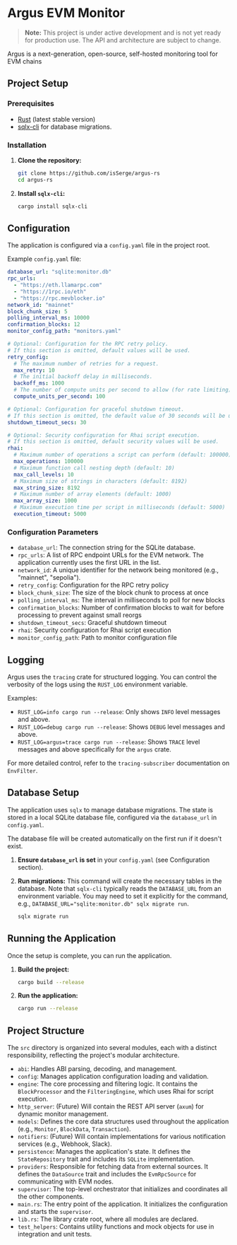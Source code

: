 # Argus EVM Monitor

> **Note:** This project is under active development and is not yet ready for production use. The API and architecture are subject to change.

Argus is a next-generation, open-source, self-hosted monitoring tool for EVM chains

## Project Setup

### Prerequisites

- [Rust](https://www.rust-lang.org/tools/install) (latest stable version)
- [sqlx-cli](https://github.com/launchbadge/sqlx/tree/main/sqlx-cli) for database migrations.

### Installation

1.  **Clone the repository:**
    ```bash
    git clone https://github.com/isSerge/argus-rs
    cd argus-rs
    ```

2.  **Install `sqlx-cli`:**
    ```bash
    cargo install sqlx-cli
    ```

## Configuration

The application is configured via a `config.yaml` file in the project root.

Example `config.yaml` file:
```yaml
database_url: "sqlite:monitor.db"
rpc_urls:
  - "https://eth.llamarpc.com"
  - "https://1rpc.io/eth"
  - "https://rpc.mevblocker.io"
network_id: "mainnet"
block_chunk_size: 5
polling_interval_ms: 10000
confirmation_blocks: 12
monitor_config_path: "monitors.yaml"

# Optional: Configuration for the RPC retry policy.
# If this section is omitted, default values will be used.
retry_config:
  # The maximum number of retries for a request.
  max_retry: 10
  # The initial backoff delay in milliseconds.
  backoff_ms: 1000
  # The number of compute units per second to allow (for rate limiting).
  compute_units_per_second: 100

# Optional: Configuration for graceful shutdown timeout.
# If this section is omitted, the default value of 30 seconds will be used.
shutdown_timeout_secs: 30

# Optional: Security configuration for Rhai script execution.
# If this section is omitted, default security values will be used.
rhai:
  # Maximum number of operations a script can perform (default: 100000)
  max_operations: 100000
  # Maximum function call nesting depth (default: 10)
  max_call_levels: 10
  # Maximum size of strings in characters (default: 8192)
  max_string_size: 8192
  # Maximum number of array elements (default: 1000)
  max_array_size: 1000
  # Maximum execution time per script in milliseconds (default: 5000)
  execution_timeout: 5000
```

### Configuration Parameters

- `database_url`: The connection string for the SQLite database.
- `rpc_urls`: A list of RPC endpoint URLs for the EVM network. The application currently uses the first URL in the list.
- `network_id`: A unique identifier for the network being monitored (e.g., "mainnet", "sepolia").
- `retry_config`: Configuration for the RPC retry policy
- `block_chunk_size`: The size of the block chunk to process at once
- `polling_interval_ms`: The interval in milliseconds to poll for new blocks
- `confirmation_blocks`: Number of confirmation blocks to wait for before processing to prevent against small reorgs
- `shutdown_timeout_secs`: Graceful shutdown timeout
- `rhai`: Security configuration for Rhai script execution
- `monitor_config_path`: Path to monitor configuration file

## Logging

Argus uses the `tracing` crate for structured logging. You can control the verbosity of the logs using the `RUST_LOG` environment variable.

Examples:
- `RUST_LOG=info cargo run --release`: Only shows `INFO` level messages and above.
- `RUST_LOG=debug cargo run --release`: Shows `DEBUG` level messages and above.
- `RUST_LOG=argus=trace cargo run --release`: Shows `TRACE` level messages and above specifically for the `argus` crate.

For more detailed control, refer to the `tracing-subscriber` documentation on `EnvFilter`.

## Database Setup

The application uses `sqlx` to manage database migrations. The state is stored in a local SQLite database file, configured via the `database_url` in `config.yaml`.

The database file will be created automatically on the first run if it doesn't exist.

1.  **Ensure `database_url` is set** in your `config.yaml` (see Configuration section).

2.  **Run migrations:**
    This command will create the necessary tables in the database. Note that `sqlx-cli` typically reads the `DATABASE_URL` from an environment variable. You may need to set it explicitly for the command, e.g., `DATABASE_URL="sqlite:monitor.db" sqlx migrate run`.
    ```bash
    sqlx migrate run
    ```

## Running the Application

Once the setup is complete, you can run the application.

1.  **Build the project:**
    ```bash
    cargo build --release
    ```

2.  **Run the application:**
    ```bash
    cargo run --release
    ```

## Project Structure

The `src` directory is organized into several modules, each with a distinct responsibility, reflecting the project's modular architecture.

-   `abi`: Handles ABI parsing, decoding, and management.
-   `config`: Manages application configuration loading and validation.
-   `engine`: The core processing and filtering logic. It contains the `BlockProcessor` and the `FilteringEngine`, which uses Rhai for script execution.
-   `http_server`: (Future) Will contain the REST API server (`axum`) for dynamic monitor management.
-   `models`: Defines the core data structures used throughout the application (e.g., `Monitor`, `BlockData`, `Transaction`).
-   `notifiers`: (Future) Will contain implementations for various notification services (e.g., Webhook, Slack).
-   `persistence`: Manages the application's state. It defines the `StateRepository` trait and includes its `SQLite` implementation.
-   `providers`: Responsible for fetching data from external sources. It defines the `DataSource` trait and includes the `EvmRpcSource` for communicating with EVM nodes.
-   `supervisor`: The top-level orchestrator that initializes and coordinates all the other components.
-   `main.rs`: The entry point of the application. It initializes the configuration and starts the `supervisor`.
-   `lib.rs`: The library crate root, where all modules are declared.
-   `test_helpers`: Contains utility functions and mock objects for use in integration and unit tests.
